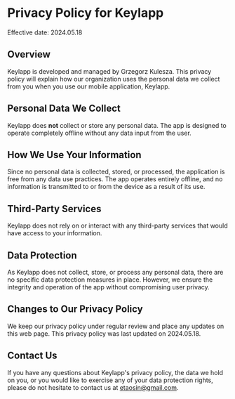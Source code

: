 # Privacy Policy for Keylapp

Effective date: 2024.05.18

## Overview

Keylapp is developed and managed by Grzegorz Kulesza. This privacy policy will explain how our organization uses the personal data we collect from you when you use our mobile application, Keylapp.

## Personal Data We Collect

Keylapp does **not** collect or store any personal data. The app is designed to operate completely offline without any data input from the user.

## How We Use Your Information

Since no personal data is collected, stored, or processed, the application is free from any data use practices. The app operates entirely offline, and no information is transmitted to or from the device as a result of its use.

## Third-Party Services

Keylapp does not rely on or interact with any third-party services that would have access to your information.

## Data Protection

As Keylapp does not collect, store, or process any personal data, there are no specific data protection measures in place. However, we ensure the integrity and operation of the app without compromising user privacy.

## Changes to Our Privacy Policy

We keep our privacy policy under regular review and place any updates on this web page. This privacy policy was last updated on  2024.05.18.

## Contact Us

If you have any questions about Keylapp's privacy policy, the data we hold on you, or you would like to exercise any of your data protection rights, please do not hesitate to contact us at etaosin@gmail.com.
